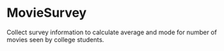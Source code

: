 # MovieSurvey
Collect survey information to calculate average and mode for number of movies seen by college students.
